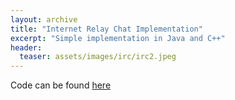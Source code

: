 ```yaml
---
layout: archive
title: "Internet Relay Chat Implementation"
excerpt: "Simple implementation in Java and C++"
header:
  teaser: assets/images/irc/irc2.jpeg
---
```




Code can be found <a href="https://github.com/Nirol/Internet-Relay-Chat" target="_blank">here</a>
